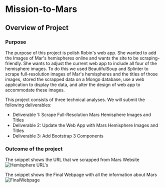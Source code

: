 # Mission-to-Mars

## Overview of Project

### Purpose
The purpose of this project is polish Robin's web app. She wanted to add the Images of Mar's hemispheres online and wants the site to be scraping-friendly. She wants to adjust the current web app to include all four of the hemisphere images. To do this we used BeautifulSoup and Splinter to scrape full-resolution images of Mar's hemispheres and the titles of those images, stored the scrapped data on a Mongo database, use a web application to display the data, and alter the design of web app to accommodate these images. 

This project consists of three technical analyses. We will submit the following deliverables:

* Deliverable 1: Scrape Full-Resolution Mars Hemisphere Images and Titles
* Deliverable 2: Update the Web App with Mars Hemisphere Images and Titles
* Deliverable 3: Add Bootstrap 3 Components

### Outcome of the project

The snippet shows the URL that we scrapped from Mars Website
![Hemisphere URL's](https://user-images.githubusercontent.com/25447945/131237011-31da7233-09a1-40ea-85a3-8cb73db27357.png)

The snippet shows the Final Webpage with all the information about Mars
![FinalWebpage](https://user-images.githubusercontent.com/25447945/131237071-0b110099-9491-4864-8788-c4596bdeeb15.png)

